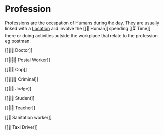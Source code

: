 # Profession

Professions are the occupation of Humans during the day. They are usually linked with a [Location](https://www.notion.so/Location-acc1b1a8fa404b2e8cbba85d035f24f5?pvs=21) and involve the [[👤 Human]] spending [[⏳ Time]] there or doing activities outside the workplace that relate to the profession eg postman.

[[👩‍⚕️ Doctor]]

[[👮🏻‍♀️ Postal Worker]]

[[👨‍✈️ Cop]]

[[👳🏽‍♂️ Criminal]]

[[👨‍⚖️ Judge]]

[[👩‍🎓 Student]]

[[👩‍🏫 Teacher]]

[[👷 Sanitation worker]]

[[🚕 Taxi Driver]]
